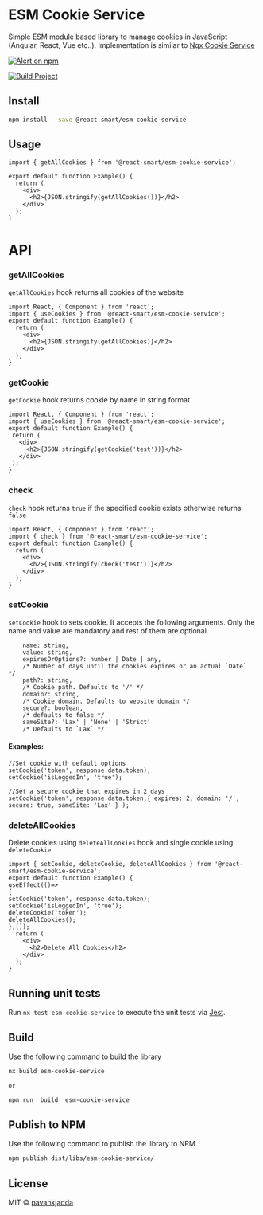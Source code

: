 # ESM Cookie Service

Simple ESM module based library to manage cookies in JavaScript (Angular, React, Vue etc..). Implementation is similar
to [Ngx Cookie Service](https://github.com/stevermeister/ngx-cookie-service)

<p >
   <a href="https://www.npmjs.com/@react-smart/esm-cookie-service">
    <img src="https://img.shields.io/npm/v/@react-smart/esm-cookie-service.svg?logo=npm&logoColor=fff&label=NPM+package&color=limegreen" alt="Alert on npm" />
  </a>

[![Build Project](https://github.com/react-smart/esm-cookie-service/actions/workflows/build.yml/badge.svg)](https://github.com/react-smart/esm-cookie-service/actions/workflows/build.yml)
</p>



## Install

```bash
npm install --save @react-smart/esm-cookie-service
```

## Usage

```tsx
import { getAllCookies } from '@react-smart/esm-cookie-service';

export default function Example() {
  return (
    <div>
      <h2>{JSON.stringify(getAllCookies())}</h2>
    </div>
  );
}
```


# API

### getAllCookies

`getAllCookies` hook returns all cookies of the website

```
import React, { Component } from 'react';
import { useCookies } from '@react-smart/esm-cookie-service';
export default function Example() {
  return (
    <div>
      <h2>{JSON.stringify(getAllCookies)}</h2>
    </div>
  );
}
```

### getCookie

`getCookie` hook returns cookie by name in string format

```
import React, { Component } from 'react';
import { useCookies } from '@react-smart/esm-cookie-service';
export default function Example() {
 return (
   <div>
     <h2>{JSON.stringify(getCookie('test'))}</h2>
   </div>
 );
}

```

### check

`check` hook returns `true` if the specified cookie exists otherwise returns `false`

```
import React, { Component } from 'react';
import { check } from '@react-smart/esm-cookie-service';
export default function Example() {
  return (
    <div>
      <h2>{JSON.stringify(check('test'))}</h2>
    </div>
  );
}
```

### setCookie

`setCookie` hook to sets cookie. It accepts the following arguments. Only the name and value are mandatory and rest of them are optional.

```
    name: string,
    value: string,
    expiresOrOptions?: number | Date | any,
    /* Number of days until the cookies expires or an actual `Date`  */
    path?: string,
    /* Cookie path. Defaults to '/' */
    domain?: string,
    /* Cookie domain. Defaults to website domain */
    secure?: boolean,
    /* defaults to false */
    sameSite?: 'Lax' | 'None' | 'Strict'
    /* Defaults to `Lax` */

```

#### Examples:

```
//Set cookie with default options
setCookie('token', response.data.token);
setCookie('isLoggedIn', 'true');

//Set a secure cookie that expires in 2 days
setCookie('token', response.data.token,{ expires: 2, domain: '/', secure: true, sameSite: 'Lax' } );
```

### deleteAllCookies

Delete cookies using `deleteAllCookies` hook and single cookie using `deleteCookie`

```
import { setCookie, deleteCookie, deleteAllCookies } from '@react-smart/esm-cookie-service';
export default function Example() {
useEffect(()=>
{
setCookie('token', response.data.token);
setCookie('isLoggedIn', 'true');
deleteCookie('token');
deleteAllCookies();
},[]);
  return (
    <div>
      <h2>Delete All Cookies</h2>
    </div>
  );
}
```

## Running unit tests

Run `nx test esm-cookie-service` to execute the unit tests via [Jest](https://jestjs.io).

## Build

Use the following command to build the library

```bash
nx build esm-cookie-service

or

npm run  build  esm-cookie-service
```

## Publish to NPM

Use the following command to publish the library to NPM

```bash
npm publish dist/libs/esm-cookie-service/
```

## License

MIT © [pavankjadda](https://github.com/pavankjadda)
